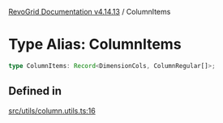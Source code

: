 [RevoGrid Documentation v4.14.13](README.md) / ColumnItems

# Type Alias: ColumnItems

```ts
type ColumnItems: Record<DimensionCols, ColumnRegular[]>;
```

## Defined in

[src/utils/column.utils.ts:16](https://github.com/revolist/revogrid/blob/4eff1607ca8ee7d75f31750c713182488767268a/src/utils/column.utils.ts#L16)

